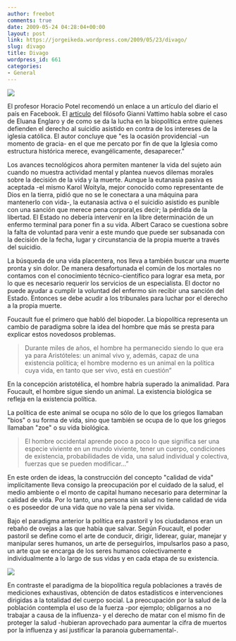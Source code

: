 ```yaml
---
author: freebot
comments: true
date: 2009-05-24 04:28:04+00:00
layout: post
link: https://jorgeikeda.wordpress.com/2009/05/23/divago/
slug: divago
title: Divago
wordpress_id: 661
categories:
- General
---
```


[![](https://jorgeikeda.files.wordpress.com/2009/05/413ca-palomita-mensajera.jpg)](http://www.dosisdiarias.com/2009/04/2009-04-27.html)
  

El profesor Horacio Potel recomendó un enlace a un artículo del diario el país en Facebook. El [artículo](http://www.elpais.com/articulo/opinion/Separarse/vida/Iglesia/elpepiopi/20090510elpepiopi_12/Tes) del filósofo Gianni Vattimo habla sobre el caso de Eluana Englaro y de como se da la lucha en la biopolítica entre quienes defienden el derecho al suicidio asistido en contra de los intereses de la iglesia católica. El autor concluye que "es la ocasión providencial -un momento de gracia- en el que me percato por fin de que la Iglesia como estructura histórica merece, evangélicamente, desaparecer."
  

Los avances tecnológicos ahora permiten mantener la vida  del sujeto aún cuando no muestra actividad mental y plantea nuevos dilemas morales sobre la decisión de la vida y la muerte. Aunque la eutanasia pasiva es aceptada -el mismo Karol Woityla, mejor conocido como representante de Dios en la tierra, pidió que no se le conectara a una máquina para mantenerlo con vida-, la eutanasia activa o el suicidio asistido es punible con una sanción que merece pena corporal,es decir; la pérdida de la libertad.  El Estado no debería intervenir en la libre determinación de un enfermo terminal para poner fin a su vida.  Albert Caraco se cuestiona sobre la falta de voluntad para venir a este mundo que puede ser subsanada con la decisión de la fecha, lugar y circunstancia de la propia muerte a través del suicidio.
  

La búsqueda de una vida placentera, nos lleva a también buscar una muerte pronta y sin dolor. De manera desafortunada el común de los mortales no contamos con el conocimiento técnico-científico para lograr esa meta, por lo que es necesario requerir los servicios de un especialista. El doctor no puede ayudar a cumplir la voluntad del enfermo sin recibir una sanción del Estado. Entonces se debe acudir a los tribunales para luchar por el derecho a la propia muerte.
  

Foucault fue el primero que habló del biopoder. La biopolítica representa un cambio de paradigma sobre la idea del hombre que más se presta para explicar estos novedosos problemas.



<blockquote>Durante miles de años, el hombre ha permanecido siendo lo que era ya para Aristóteles: un animal vivo y, además, capaz de una existencia política; el hombre moderno es un animal en la política cuya vida, en tanto que ser vivo, está en cuestión”</blockquote>



En la concepción aristotélica, el hombre habría superado la animalidad. Para Foucault, el hombre sigue siendo un animal. La existencia biológica se refleja en la existencia política.
  

La política de este animal se ocupa no sólo de lo que los griegos llamaban "bios" o su forma de vida, sino que también se ocupa de lo que los griegos llamaban "zoe" o su vida biológica.



<blockquote>El hombre occidental aprende poco a poco lo que significa ser una especie viviente en un mundo viviente, tener un cuerpo, condiciones de existencia, probabilidades de vida, una salud individual y colectiva, fuerzas que se pueden modificar…”</blockquote>



En este orden de ideas,  la construcción del concepto  "calidad de vida"  implícitamente lleva consigo la preocupación por el cuidado de la salud, el medio ambiente o el monto de capital humano necesario para determinar la calidad de vida. Por lo tanto, una persona sin salud no tiene calidad de vida o es poseedor de una vida que no vale la pena ser vivida.
  

 Bajo el paradigma anterior la política era pastoril y los ciudadanos eran un rebaño de ovejas a las que había que salvar. Según Foucault, el poder pastoril se define como el arte de conducir, dirigir, liderear, guiar, manejar y manipular seres humanos, un arte de perseguirlos, impulsarlos paso a paso, un arte que se encarga de los seres humanos colectivamente e individualmente a lo largo de sus vidas y en cada etapa de su existencia.


[![](https://jorgeikeda.files.wordpress.com/2009/05/25913-cordero-de-dios.jpg)](http://www.dosisdiarias.com/2009/05/2009-05-06.html)
  

En contraste el paradigma de la biopolítica regula poblaciones a través de mediciones exhaustivas, obtención de datos estadísticos e intervenciones dirigidas a la totalidad del cuerpo social. La preocupación por la salud de la población contempla el uso de la fuerza -por ejemplo; obligarnos a no trabajar a causa de la influenza- y el derecho de matar con el mismo fin de proteger la salud -hubieran aprovechado  para aumentar la cifra de muertos  por la influenza y así justificar la paranoia gubernamental-. 
